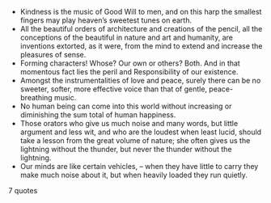  - Kindness is the music of Good Will to men, and on this harp the smallest fingers may play heaven’s sweetest tunes on earth.
 - All the beautiful orders of architecture and creations of the pencil, all the conceptions of the beautiful in nature and art and humanity, are inventions extorted, as it were, from the mind to extend and increase the pleasures of sense.
 - Forming characters! Whose? Our own or others? Both. And in that momentous fact lies the peril and Responsibility of our existence.
 - Amongst the instrumentalities of love and peace, surely there can be no sweeter, softer, more effective voice than that of gentle, peace-breathing music.
 - No human being can come into this world without increasing or diminishing the sum total of human happiness.
 - Those orators who give us much noise and many words, but little argument and less wit, and who are the loudest when least lucid, should take a lesson from the great volume of nature; she often gives us the lightning without the thunder, but never the thunder without the lightning.
 - Our minds are like certain vehicles, – when they have little to carry they make much noise about it, but when heavily loaded they run quietly.

7 quotes